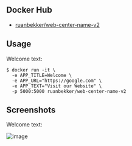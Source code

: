 ## Docker Hub

- [ruanbekker/web-center-name-v2](https://hub.docker.com/r/ruanbekker/web-center-name-v2)

## Usage

Welcome text:

```
$ docker run -it \
  -e APP_TITLE=Welcome \
  -e APP_URL="https://google.com" \
  -e APP_TEXT="Visit our Website" \
  -p 5000:5000 ruanbekker/web-center-name-v2
```

## Screenshots

Welcome text:

![image](https://user-images.githubusercontent.com/567298/111804730-03533e80-88d9-11eb-912f-3ed7e5836478.png)


